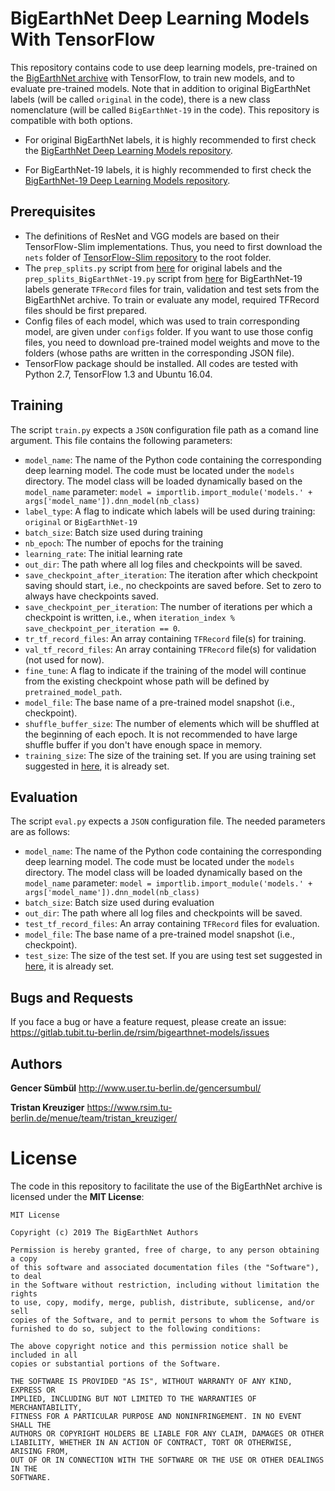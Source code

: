 # BigEarthNet Deep Learning Models With TensorFlow
This repository contains code to use deep learning models, pre-trained on the [BigEarthNet archive](http://bigearth.net/) with TensorFlow, to train new models, and to evaluate pre-trained models. Note that in addition to original BigEarthNet labels (will be called `original` in the code), there is a new class nomenclature (will be called `BigEarthNet-19` in the code). This repository is compatible with both options.

* For original BigEarthNet labels, it is highly recommended to first check the [BigEarthNet Deep Learning Models repository](https://gitlab.tu-berlin.de/rsim/bigearthnet-models). 

* For BigEarthNet-19 labels, it is highly recommended to first check the [BigEarthNet-19 Deep Learning Models repository](https://gitlab.tu-berlin.de/rsim/bigearthnet-19-models).

## Prerequisites
* The definitions of ResNet and VGG models are based on their TensorFlow-Slim implementations. Thus, you need to first download the `nets` folder of [TensorFlow-Slim repository](https://github.com/tensorflow/models/tree/master/research/slim/nets) to the root folder.
* The `prep_splits.py` script from [here](https://gitlab.tu-berlin.de/rsim/bigearthnet-models/blob/master/prep_splits.py) for original labels and the `prep_splits_BigEarthNet-19.py` script from [here](https://gitlab.tu-berlin.de/rsim/bigearthnet-19-models/blob/master/prep_splits.py) for BigEarthNet-19 labels generate `TFRecord` files for train, validation and test sets from the BigEarthNet archive. To train or evaluate any model, required TFRecord files should be first prepared. 
* Config files of each model, which was used to train corresponding model, are given under `configs` folder. If you want to use those config files, you need to download pre-trained model weights and move to the folders (whose paths are written in the corresponding JSON file). 
* TensorFlow package should be installed. All codes are tested with Python 2.7, TensorFlow 1.3 and Ubuntu 16.04. 

## Training
The script `train.py` expects a `JSON` configuration file path as a comand line argument. This file contains the following parameters:
* `model_name`: The name of the Python code containing the corresponding deep learning model. The code must be located under the `models` directory. The model class will be loaded dynamically based on the `model_name` parameter: `model = importlib.import_module('models.' + args['model_name']).dnn_model(nb_class)`
* `label_type`: A flag to indicate which labels will be used during training: `original` or `BigEarthNet-19`
* `batch_size`: Batch size used during training
* `nb_epoch`: The number of epochs for the training
* `learning_rate`: The initial learning rate
* `out_dir`: The path where all log files and checkpoints will be saved.
* `save_checkpoint_after_iteration`: The iteration after which checkpoint saving should start, i.e., no checkpoints are saved before. Set to zero to always have checkpoints saved.
* `save_checkpoint_per_iteration`: The number of iterations per which a checkpoint is written, i.e., when `iteration_index % save_checkpoint_per_iteration == 0`.
* `tr_tf_record_files`: An array containing `TFRecord` file(s) for training.
* `val_tf_record_files`: An array containing `TFRecord` file(s) for validation (not used for now).
* `fine_tune`: A flag to indicate if the training of the model will continue from the existing checkpoint whose path will be defined by `pretrained_model_path`.
* `model_file`: The base name of a pre-trained model snapshot (i.e., checkpoint).
* `shuffle_buffer_size`: The number of elements which will be shuffled at the beginning of each epoch. It is not recommended to have large shuffle buffer if you don't have enough space in memory. 
* `training_size`: The size of the training set. If you are using training set suggested in [here](https://gitlab.tu-berlin.de/rsim/bigearthnet-models/), it is already set.

## Evaluation
The script `eval.py` expects a `JSON` configuration file. The needed parameters are as follows:
* `model_name`: The name of the Python code containing the corresponding deep learning model. The code must be located under the `models` directory. The model class will be loaded dynamically based on the `model_name` parameter: `model = importlib.import_module('models.' + args['model_name']).dnn_model(nb_class)`
* `batch_size`: Batch size used during evaluation
* `out_dir`: The path where all log files and checkpoints will be saved.
* `test_tf_record_files`: An array containing `TFRecord` files for evaluation.
* `model_file`: The base name of a pre-trained model snapshot (i.e., checkpoint).
* `test_size`: The size of the test set. If you are using test set suggested in [here](https://gitlab.tu-berlin.de/rsim/bigearthnet-models/), it is already set.

## Bugs and Requests
If you face a bug or have a feature request, please create an issue:
https://gitlab.tubit.tu-berlin.de/rsim/bigearthnet-models/issues

Authors
-------

**Gencer Sümbül**
http://www.user.tu-berlin.de/gencersumbul/

**Tristan Kreuziger**
https://www.rsim.tu-berlin.de/menue/team/tristan_kreuziger/


# License
The code in this repository to facilitate the use of the BigEarthNet archive is licensed under the **MIT License**:

```
MIT License

Copyright (c) 2019 The BigEarthNet Authors

Permission is hereby granted, free of charge, to any person obtaining a copy
of this software and associated documentation files (the "Software"), to deal
in the Software without restriction, including without limitation the rights
to use, copy, modify, merge, publish, distribute, sublicense, and/or sell
copies of the Software, and to permit persons to whom the Software is
furnished to do so, subject to the following conditions:

The above copyright notice and this permission notice shall be included in all
copies or substantial portions of the Software.

THE SOFTWARE IS PROVIDED "AS IS", WITHOUT WARRANTY OF ANY KIND, EXPRESS OR
IMPLIED, INCLUDING BUT NOT LIMITED TO THE WARRANTIES OF MERCHANTABILITY,
FITNESS FOR A PARTICULAR PURPOSE AND NONINFRINGEMENT. IN NO EVENT SHALL THE
AUTHORS OR COPYRIGHT HOLDERS BE LIABLE FOR ANY CLAIM, DAMAGES OR OTHER
LIABILITY, WHETHER IN AN ACTION OF CONTRACT, TORT OR OTHERWISE, ARISING FROM,
OUT OF OR IN CONNECTION WITH THE SOFTWARE OR THE USE OR OTHER DEALINGS IN THE
SOFTWARE.
```
